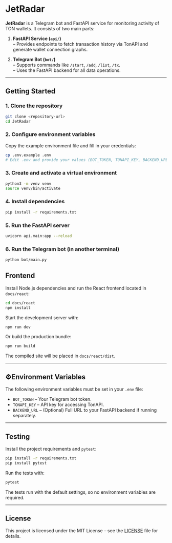 # JetRadar

**JetRadar** is a Telegram bot and FastAPI service for monitoring activity of TON wallets. It consists of two main parts:

1. **FastAPI Service (`api/`)**  
   – Provides endpoints to fetch transaction history via TonAPI and generate wallet connection graphs.

2. **Telegram Bot (`bot/`)**  
   – Supports commands like `/start`, `/add`, `/list`, `/tx`.  
   – Uses the FastAPI backend for all data operations.

---

## Getting Started

### 1. Clone the repository

```bash
git clone <repository-url>
cd JetRadar
```

### 2. Configure environment variables

Copy the example environment file and fill in your credentials:

```bash
cp .env.example .env
# Edit .env and provide your values (BOT_TOKEN, TONAPI_KEY, BACKEND_URL, etc.)
```

### 3. Create and activate a virtual environment

```bash
python3 -m venv venv
source venv/bin/activate
```

### 4. Install dependencies

```bash
pip install -r requirements.txt
```

### 5. Run the FastAPI server

```bash
uvicorn api.main:app --reload
```

### 6. Run the Telegram bot (in another terminal)

```bash
python bot/main.py
```

## Frontend

Install Node.js dependencies and run the React frontend located in `docs/react`:

```bash
cd docs/react
npm install
```

Start the development server with:

```bash
npm run dev
```

Or build the production bundle:

```bash
npm run build
```

The compiled site will be placed in `docs/react/dist`.

---

## ⚙Environment Variables

The following environment variables must be set in your `.env` file:

- `BOT_TOKEN` – Your Telegram bot token.
- `TONAPI_KEY` – API key for accessing TonAPI.
- `BACKEND_URL` – (Optional) Full URL to your FastAPI backend if running separately.

---

## Testing

Install the project requirements and `pytest`:

```bash
pip install -r requirements.txt
pip install pytest
```

Run the tests with:

```bash
pytest
```

The tests run with the default settings, so no environment variables are required.

---

## License

This project is licensed under the MIT License – see the [LICENSE](LICENSE) file for details.
